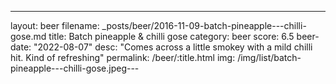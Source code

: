 ---
layout: beer
filename: _posts/beer/2016-11-09-batch-pineapple---chilli-gose.md
title: Batch pineapple & chilli gose
category: beer
score: 6.5
beer-date: "2022-08-07"
desc: "Comes across a little smokey with a mild chilli hit. Kind of refreshing"
permalink: /beer/:title.html
img: /img/list/batch-pineapple---chilli-gose.jpeg---
